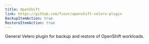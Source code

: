 ```yaml
---
title: OpenShift 
link: https://github.com/fusor/openshift-velero-plugin
BackupItemAction: true
RestoreItemAction: true
---
```

General Velero plugin for backup and restore of OpenShift workloads.
